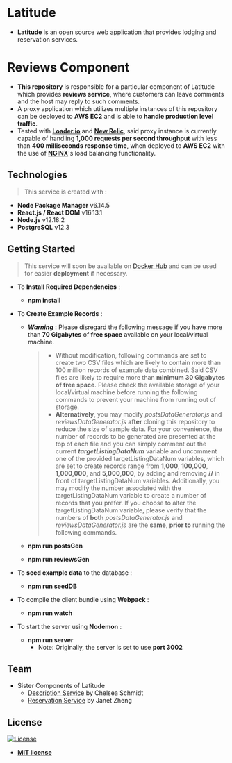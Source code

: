 # Latitude

- **Latitude** is an open source web application that provides lodging and reservation services.

# Reviews Component

- **This repository** is responsible for a particular component of Latitude which provides **reviews service**, where customers can leave comments and the host may reply to such comments.
- A proxy application which utilizes multiple instances of this repository can be deployed to **AWS EC2** and is able to **handle production level traffic**.
 - Tested with <a href="https://loader.io/" target="_blank">**Loader.io**</a> and <a href="https://newrelic.com/" target="_blank">**New Relic**</a>, said proxy instance is currently capable of handling **1,000 requests per second throughput** with less than **400 milliseconds response time**, when deployed to **AWS EC2** with the use of <a href="https://www.nginx.com/" target="_blank">**NGINX**</a>'s load balancing functionality.


## Technologies
> This service is created with :
- **Node Package Manager**    v6.14.5
- **React.js / React DOM**    v16.13.1
- **Node.js**    v12.18.2
- **PostgreSQL**    v12.3


## Getting Started
> This service will soon be available on <a href="https://hub.docker.com/repository/docker/wpark95/" target="_blank">Docker Hub</a> and can be used for easier **deployment** if necessary.

- To **Install Required Dependencies** :
  - **npm install**

- To **Create Example Records** :
  - ***Warning*** : Please disregard the following message if you have more than **70 Gigabytes** of **free space** available on your local/virtual machine.
    > - Without modification, following commands are set to create two CSV files which are likely to contain more than 100 million records of example data combined. Said CSV files are likely to require more than **minimum 30 Gigabytes of free space**. Please check the available storage of your local/virtual machine before running the following commands to prevent your machine from running out of storage.
    > - **Alternatively**, you may modify *postsDataGenerator.js* and *reviewsDataGenerator.js* **after** cloning this repository to reduce the size of sample data. For your convenience, the number of records to be generated are presented at the top of each file and you can simply comment out the current ***targetListingDataNum*** variable and uncomment one of the provided targetListingDataNum variables, which are set to create records range from **1,000**, **100,000**, **1,000,000**, and **5,000,000**, by adding and removing **//** in front of targetListingDataNum variables. Additionally, you may modify the number associated with the targetListingDataNum variable to create a number of records that you prefer. If you choose to alter the targetListingDataNum variable, please verify that the numbers of **both** *postsDataGenerator.js* and *reviewsDataGenerator.js* are the **same**, **prior to** running the following commands.

  - **npm run postsGen**
  - **npm run reviewsGen**

- To **seed example data** to the database :
  - **npm run seedDB**

- To compile the client bundle using **Webpack** :
  - **npm run watch**

- To start the server using **Nodemon** :
  - **npm run server**
    - Note: Originally, the server is set to use **port 3002**


## Team
- Sister Components of Latitude
  - <a href="https://github.com/Seattle-Explorers/latitude_SDC_chelsea" target="_blank">Description Service</a> by Chelsea Schmidt
  - <a href="https://github.com/Seattle-Explorers/latitude_reservations" target="_blank">Reservation Service</a> by Janet Zheng


## License
[![License](http://img.shields.io/:license-mit-blue.svg?style=flat-square)](http://badges.mit-license.org)

- **[MIT license](http://opensource.org/licenses/mit-license.php)**

